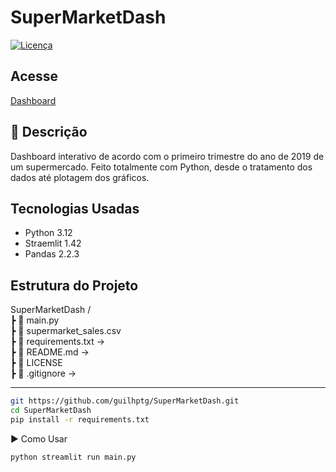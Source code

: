 # SuperMarketDash
 
[![Licença](https://img.shields.io/badge/license-MIT-blue.svg)](LICENSE)


## Acesse

[Dashboard](https://supermarketdash.streamlit.app/)


## 📌 Descrição

Dashboard interativo de acordo com o primeiro trimestre do ano de 2019 de um supermercado. Feito totalmente com Python, desde o tratamento dos dados até plotagem dos gráficos.


## Tecnologias Usadas

- Python 3.12
- Straemlit 1.42
- Pandas 2.2.3

## Estrutura do Projeto

SuperMarketDash /\
┣ 📂 main.py \
┣ 📂 supermarket_sales.csv \
┣ 📜 requirements.txt →  \
┣ 📜 README.md → \
┣ 📂 LICENSE \
┣ 📜 .gitignore → 

---

```bash
git https://github.com/guilhptg/SuperMarketDash.git
cd SuperMarketDash
pip install -r requirements.txt
```

▶️ Como Usar

``` bash
python streamlit run main.py
```
